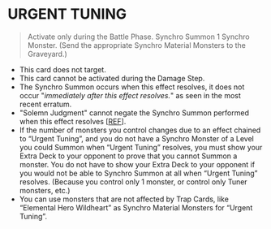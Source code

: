 
# URGENT TUNING  
> Activate only during the Battle Phase. Synchro Summon 1 Synchro Monster. (Send the appropriate Synchro Material Monsters to the Graveyard.)

*   This card does not target.
*   This card cannot be activated during the Damage Step.
*   The Synchro Summon occurs when this effect resolves, it does not occur "_immediately after this effect resolves._" as seen in the most recent erratum.
*   "Solemn Judgment" cannot negate the Synchro Summon performed when this effect resolves \[[REF](https://www.edisonformat.com/home/rules-update-when-not-immediately-after-this-effect-resolves)\].
*   If the number of monsters you control changes due to an effect chained to “Urgent Tuning”, and you do not have a Synchro Monster of a Level you could Summon when “Urgent Tuning” resolves, you must show your Extra Deck to your opponent to prove that you cannot Summon a monster. You do not have to show your Extra Deck to your opponent if you would not be able to Synchro Summon at all when “Urgent Tuning” resolves. (Because you control only 1 monster, or control only Tuner monsters, etc.)
*   You can use monsters that are not affected by Trap Cards, like “Elemental Hero Wildheart” as Synchro Material Monsters for “Urgent Tuning”.

  
